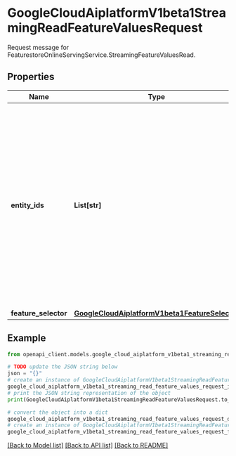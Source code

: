 # GoogleCloudAiplatformV1beta1StreamingReadFeatureValuesRequest

Request message for FeaturestoreOnlineServingService.StreamingFeatureValuesRead.

## Properties

Name | Type | Description | Notes
------------ | ------------- | ------------- | -------------
**entity_ids** | **List[str]** | Required. IDs of entities to read Feature values of. The maximum number of IDs is 100. For example, for a machine learning model predicting user clicks on a website, an entity ID could be &#x60;user_123&#x60;. | [optional] 
**feature_selector** | [**GoogleCloudAiplatformV1beta1FeatureSelector**](GoogleCloudAiplatformV1beta1FeatureSelector.md) |  | [optional] 

## Example

```python
from openapi_client.models.google_cloud_aiplatform_v1beta1_streaming_read_feature_values_request import GoogleCloudAiplatformV1beta1StreamingReadFeatureValuesRequest

# TODO update the JSON string below
json = "{}"
# create an instance of GoogleCloudAiplatformV1beta1StreamingReadFeatureValuesRequest from a JSON string
google_cloud_aiplatform_v1beta1_streaming_read_feature_values_request_instance = GoogleCloudAiplatformV1beta1StreamingReadFeatureValuesRequest.from_json(json)
# print the JSON string representation of the object
print(GoogleCloudAiplatformV1beta1StreamingReadFeatureValuesRequest.to_json())

# convert the object into a dict
google_cloud_aiplatform_v1beta1_streaming_read_feature_values_request_dict = google_cloud_aiplatform_v1beta1_streaming_read_feature_values_request_instance.to_dict()
# create an instance of GoogleCloudAiplatformV1beta1StreamingReadFeatureValuesRequest from a dict
google_cloud_aiplatform_v1beta1_streaming_read_feature_values_request_from_dict = GoogleCloudAiplatformV1beta1StreamingReadFeatureValuesRequest.from_dict(google_cloud_aiplatform_v1beta1_streaming_read_feature_values_request_dict)
```
[[Back to Model list]](../README.md#documentation-for-models) [[Back to API list]](../README.md#documentation-for-api-endpoints) [[Back to README]](../README.md)


